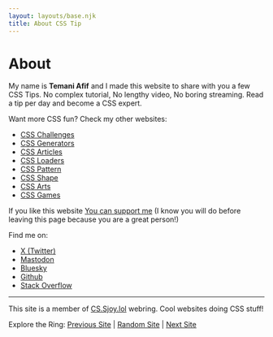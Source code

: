 ```yaml
---
layout: layouts/base.njk
title: About CSS Tip
---
```


<h1>About</h1>

My name is **Temani Afif** and I made this website to share with you a few CSS Tips. No complex tutorial, No lengthy video, No boring streaming. Read a tip per day and become a CSS expert.

Want more CSS fun? Check my other websites:
* [CSS Challenges](https://css-challenges.com/)
* [CSS Generators](https://css-generators.com/)
* [CSS Articles](https://css-articles.com/)
* [CSS Loaders](https://css-loaders.com/)
* [CSS Pattern](https://css-pattern.com/)
* [CSS Shape](https://css-shape.com/)
* [CSS Arts](https://css-only.art/)
* [CSS Games](https://css-games.com/)

If you like this website [You can support me](https://support.temani-afif.com/) (I know you will do before leaving this page because you are a great person!)


Find me on:
* [X (Twitter)](https://x.com/ChallengesCss)
* [Mastodon](https://front-end.social/@css)
* [Bluesky](https://bsky.app/profile/css-only.dev)
* [Github](https://github.com/Afif13/)
* [Stack Overflow](https://stackoverflow.com/users/8620333/temani-afif)


<div id="inline-custom"><hr></div>

This site is a member of [CS.Sjoy.lol](https://cs.sjoy.lol/) webring. Cool websites doing CSS stuff!

Explore the Ring: [Previous Site](https://webri.ng/webring/cssjoy/previous?via=https://css-tip.com) | 
[Random Site](https://webri.ng/webring/cssjoy/random?via=https://css-tip.com) | 
[Next Site](https://webri.ng/webring/cssjoy/next?via=https://css-tip.com)